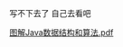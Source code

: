
写不下去了 自己去看吧

[图解Java数据结构和算法.pdf](https://victorfengming.gitee.io/data_algorithm/%E5%B0%9A%E7%A1%85%E8%B0%B7%E5%9B%BE%E8%A7%A3Java%E6%95%B0%E6%8D%AE%E7%BB%93%E6%9E%84%E5%92%8C%E7%AE%97%E6%B3%95.pdf)







 
